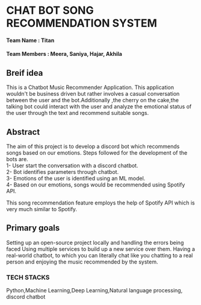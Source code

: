
# CHAT BOT SONG RECOMMENDATION SYSTEM
#### Team Name : Titan
#### Team Members : Meera, Saniya, Hajar, Akhila
## Breif idea
This is a Chatbot Music Recommender Application. This application wouldn't be business
driven but rather involves a casual conversation between the user and the bot.Additionally ,the
cherry on the cake,the talking bot could interact with the user and analyze the emotional status
of the user through the text and recommend suitable songs.

## Abstract

The aim of this project is to develop a discord bot which recommends songs based on our
emotions. Steps followed for the development of the bots are.\
1- User start the conversation with a discord chatbot.\
2- Bot identifies parameters through chatbot.\
3- Emotions of the user is identified using an ML model.\
4- Based on our emotions, songs would be recommended using Spotify API.

This song recommendation feature employs the help of Spotify API which is very much
similar to Spotify.

## Primary goals
Setting up an open-source project locally and handling the errors being faced
Using multiple services to build up a new service over them.
Having a real-world chatbot, to which you can literally chat like you chatting to a real
person and enjoying the music recommended by the system.

### TECH STACKS
Python,Machine Learning,Deep Learning,Natural language processing, discord chatbot

